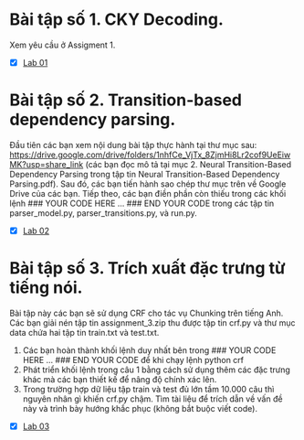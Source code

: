  # Bài tập số 1. CKY Decoding.
 Xem yêu cầu ở Assigment 1.

- [x] [Lab 01](https://github.com/VanKhaiii/CS337.O11/blob/main/Homework/21520274_Lab01.ipynb) 

# Bài tập số 2. Transition-based dependency parsing.
 Đầu tiên các bạn xem nội dung bài tập thực hành tại thư mục sau: https://drive.google.com/drive/folders/1nhfCe_VjTx_8ZjmHi8Lr2cof9UeEiwMK?usp=share_link (các bạn đọc mô tả tại mục 2. Neural Transition-Based Dependency Parsing trong tập tin Neural Transition-Based Dependency Parsing.pdf). Sau đó, các bạn tiến hành sao chép thư mục trên về Google Drive của các bạn. Tiếp theo, các bạn điền phần còn thiếu trong các khối lệnh ### YOUR CODE HERE ... ### END YOUR CODE trong các tập tin parser_model.py, parser_transitions.py, và run.py.
 
 - [x] [Lab 02](https://github.com/VanKhaiii/CS337.O11/blob/main/Homework/21520274_Lab02.ipynb) 

# Bài tập số 3. Trích xuất đặc trưng từ tiếng nói.
Bài tập này các bạn sẽ sử dụng CRF cho tác vụ Chunking trên tiếng Anh. Các bạn giải nén tập tin assignment_3.zip thu được tập tin crf.py và thư mục data chứa hai tập tin train.txt và test.txt.

1. Các bạn hoàn thành khối lệnh duy nhất bên trong ### YOUR CODE HERE ... ### END YOUR CODE để khi chạy lệnh python crf
2. Phát triển khối lệnh trong câu 1 bằng cách sử dụng thêm các đặc trưng khác mà các bạn thiết kế để nâng độ chính xác lên.
3. Trong trường hợp dữ liệu tập train và test đủ lớn tầm 10.000 câu thì nguyên nhân gì khiến crf.py chậm. Tìm tài liệu để trích dẫn về vấn đề này và trình bày hướng khắc phục (không bắt buộc viết code).
 
- [x] [Lab 03](https://github.com/VanKhaiii/CS337.O11/blob/main/Homework/21520274_Lab03.ipynb) 

